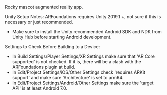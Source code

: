 Rocky mascot augmented reality app.

Unity Setup Notes:
ARFoundations requires Unity 2019.1 +, not sure if this is necessary or just recommended.
  * Make sure to install the Unity recommended Android SDK and NDK from Unity Hub before starting Android development.
 
Settings to Check Before Building to a Device:
  * In Build Settings/Player Settings/XR Settings make sure that 'AR Core supported' is not checked. If it is, there will be a    clash with the ARFoundations plugin at build.
  * In Edit/Project Settings/iOS/Other Settings check 'requires ARKit support' and make sure 'Architecture' is set to arm64.
  * In Edit/Project Settings/Android/Other Settings make sure the 'target API' is at least Android 7.0.
